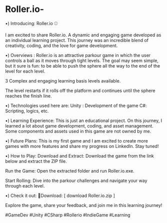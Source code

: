 # Roller.io-
•) Introducing: Roller.io ⚾

I am excited to share Roller.io. A dynamic and engaging game developed as an individual learning project. This journey was an incredible blend of creativity, coding, and the love for game development.
 
•) Overviews :
Roller.io is an attractive parkour game in which the user controls a ball as it moves through tight levels. The goal may seem simple, but it sure is fun: to be able to push the sphere all the way to the end of the level for each level.
 
3 Complex and engaging learning basis levels available.
 
The level restarts if it rolls off the platform and continues until the sphere reaches the finish line.

•) Technologies used here are:
Unity : Development of the game
C#: Scripting, logics, etc.

•) Learning Experience:
This is just an educational project. On this journey, I learned a lot about game development, coding, and asset management. Some components and assets used in this game are not owned by me.

•) Future Plans:
This is my first game and I am excited to create more games with more features and share my progress on LinkedIn. Stay tuned!

•) How to Play:
Download and Extract: Download the game from the link below and extract the ZIP file.

Run the Game: Open the extracted folder and run Roller.io.exe.

Start Rolling: Dive into the parkour challenges and navigate your way through each level.

•) Check it out:
📁Download: [ download Roller.io.zip ]


Explore the game, share your feedback, and join me in this learning journey!

#GameDev #Unity #CSharp #Rollerio #IndieGame #Learning
